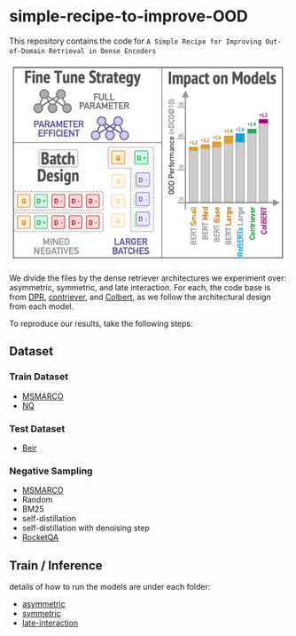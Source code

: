 # simple-recipe-to-improve-OOD

This repository contains the code for ```A Simple Recipe for Improving Out-of-Domain Retrieval in Dense Encoders```

![alt text](fig1.png "Main Figure")

We divide the files by the dense retriever architectures we experiment over: asymmetric, symmetric, and late interaction.
For each, the code base is from [DPR](https://github.com/facebookresearch/DPR), [contriever](https://github.com/facebookresearch/contriever), and [Colbert](https://github.com/stanford-futuredata/ColBERT), as we follow the architectural design from each model. 

To reproduce our results, take the following steps:

## Dataset
### Train Dataset
* [MSMARCO](https://microsoft.github.io/msmarco/)
* [NQ](https://github.com/facebookresearch/DPR)
### Test Dataset
* [Beir](https://github.com/beir-cellar/beir)

### Negative Sampling
* [MSMARCO](https://microsoft.github.io/msmarco/)
* Random
* BM25
* self-distillation
* self-distillation with denoising step
* [RocketQA](https://github.com/PaddlePaddle/RocketQA)

## Train / Inference
details of how to run the models are under each folder:
* [asymmetric](https://github.com/amy-hyunji/simple-recipe-to-improve-OOD/blob/main/asymmetric/README.md)
* [symmetric](https://github.com/amy-hyunji/simple-recipe-to-improve-OOD/blob/main/symmetric/README.md)
* [late-interaction](https://github.com/amy-hyunji/simple-recipe-to-improve-OOD/blob/main/late-interaction/README.md)
